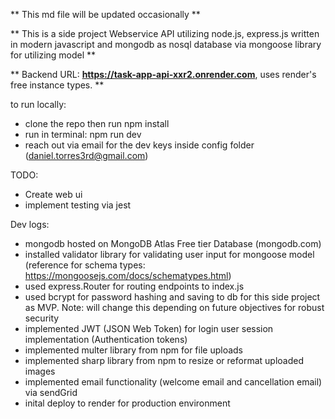 ** This md file will be updated occasionally ** 

** This is a side project Webservice API utilizing node.js, express.js written in modern javascript and mongodb as nosql database via mongoose library for utilizing model **

** Backend URL: **https://task-app-api-xxr2.onrender.com**, uses render's free instance types. **


to run locally:
 - clone the repo then run npm install
 - run in terminal: npm run dev
 - reach out via email for the dev keys inside config folder (daniel.torres3rd@gmail.com)

TODO:
 - Create web ui
 - implement testing via jest

Dev logs:
- mongodb hosted on MongoDB Atlas Free tier Database (mongodb.com)
- installed validator library for validating user input for mongoose model (reference for schema types: https://mongoosejs.com/docs/schematypes.html)
- used express.Router for routing endpoints to index.js
- used bcrypt for password hashing and saving to db for this side project as MVP. Note: will change this depending on future objectives for robust security
- implemented JWT (JSON Web Token) for login user session implementation (Authentication tokens)
- implemented multer library from npm for file uploads
- implemented sharp library from npm to resize or reformat uploaded images
- implemented email functionality (welcome email and cancellation email) via sendGrid
- inital deploy to render for production environment 



